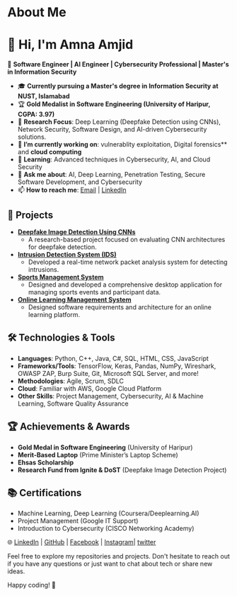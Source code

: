# About Me

# 👋 Hi, I'm **Amna Amjid**  
🚀 **Software Engineer | AI Engineer | Cybersecurity Professional | Master's in Information Security**  

- 🎓 **Currently pursuing a Master's degree in Information Security at NUST, Islamabad**  
- 🏆 **Gold Medalist in Software Engineering (University of Haripur, CGPA: 3.97)**  
- 📜 **Research Focus**: Deep Learning (Deepfake Detection using CNNs), Network Security, Software Design, and AI-driven Cybersecurity solutions.  
- 🔭 **I’m currently working on**: vulnerablity exploitation, Digital forensics** and **cloud computing**  
- 🌱 **Learning**: Advanced techniques in Cybersecurity, AI, and Cloud Security  
- 💬 **Ask me about**: AI, Deep Learning, Penetration Testing, Secure Software Development, and Cybersecurity  
- 📫 **How to reach me**: [Email](mailto:aamjid.msis24seecs@seecs.edu.pk) | [LinkedIn](https://linkedin.com/in/amna-amjid)  

## 📂 **Projects**  
- **[Deepfake Image Detection Using CNNs](https://github.com/your-username/deepfake-image-detection)**  
  - A research-based project focused on evaluating CNN architectures for deepfake detection.  
- **[Intrusion Detection System (IDS)](https://github.com/your-username/IDS)**  
  - Developed a real-time network packet analysis system for detecting intrusions.  
- **[Sports Management System](https://github.com/your-username/sports-management-system)**  
  - Designed and developed a comprehensive desktop application for managing sports events and participant data.  
- **[Online Learning Management System](https://github.com/your-username/online-learning-system)**  
  - Designed software requirements and architecture for an online learning platform.

## 🛠 **Technologies & Tools**  
- **Languages**: Python, C++, Java, C#, SQL, HTML, CSS, JavaScript  
- **Frameworks/Tools**: TensorFlow, Keras, Pandas, NumPy, Wireshark, OWASP ZAP, Burp Suite, Git, Microsoft SQL Server, and more!  
- **Methodologies**: Agile, Scrum, SDLC  
- **Cloud**: Familiar with AWS, Google Cloud Platform  
- **Other Skills**: Project Management, Cybersecurity, AI & Machine Learning, Software Quality Assurance

## 🏆 **Achievements & Awards**  
- **Gold Medal in Software Engineering** (University of Haripur)  
- **Merit-Based Laptop** (Prime Minister’s Laptop Scheme)  
- **Ehsas Scholarship**  
- **Research Fund from Ignite & DoST** (Deepfake Image Detection Project)

## 📚 **Certifications**  
- Machine Learning, Deep Learning (Coursera/Deeplearning.AI)  
- Project Management (Google IT Support)  
- Introduction to Cybersecurity (CISCO Networking Academy)  



🌐 [LinkedIn](https://www.linkedin.com/in/amna-amjid) | [GitHub](https://github.com/amnaamjid) | [Facebook](https://www.facebook.com/amnaamjid02/) | [Instagram](https://www.instagram.com/amna_amjid/)| [twitter](https://twitter.com/AmnaAmjid)


Feel free to explore my repositories and projects. Don't hesitate to reach out if you have any questions or just want to chat about tech or share new ideas.

Happy coding! 🚀

   
    

<!---
amnaamjid/amnaamjid is a ✨ special ✨ repository because its `README.md` (this file) appears on your GitHub profile.
You can click the Preview link to take a look at your changes.
--->
